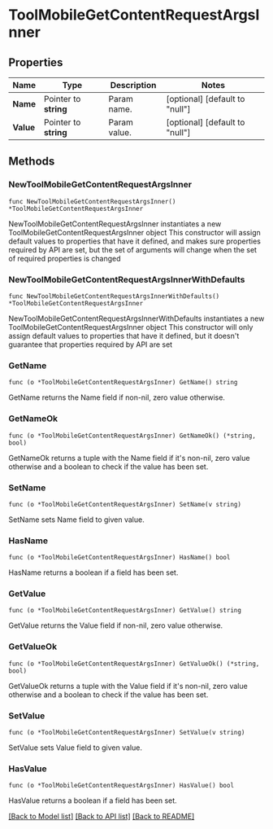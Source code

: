 # ToolMobileGetContentRequestArgsInner

## Properties

Name | Type | Description | Notes
------------ | ------------- | ------------- | -------------
**Name** | Pointer to **string** | Param name. | [optional] [default to "null"]
**Value** | Pointer to **string** | Param value. | [optional] [default to "null"]

## Methods

### NewToolMobileGetContentRequestArgsInner

`func NewToolMobileGetContentRequestArgsInner() *ToolMobileGetContentRequestArgsInner`

NewToolMobileGetContentRequestArgsInner instantiates a new ToolMobileGetContentRequestArgsInner object
This constructor will assign default values to properties that have it defined,
and makes sure properties required by API are set, but the set of arguments
will change when the set of required properties is changed

### NewToolMobileGetContentRequestArgsInnerWithDefaults

`func NewToolMobileGetContentRequestArgsInnerWithDefaults() *ToolMobileGetContentRequestArgsInner`

NewToolMobileGetContentRequestArgsInnerWithDefaults instantiates a new ToolMobileGetContentRequestArgsInner object
This constructor will only assign default values to properties that have it defined,
but it doesn't guarantee that properties required by API are set

### GetName

`func (o *ToolMobileGetContentRequestArgsInner) GetName() string`

GetName returns the Name field if non-nil, zero value otherwise.

### GetNameOk

`func (o *ToolMobileGetContentRequestArgsInner) GetNameOk() (*string, bool)`

GetNameOk returns a tuple with the Name field if it's non-nil, zero value otherwise
and a boolean to check if the value has been set.

### SetName

`func (o *ToolMobileGetContentRequestArgsInner) SetName(v string)`

SetName sets Name field to given value.

### HasName

`func (o *ToolMobileGetContentRequestArgsInner) HasName() bool`

HasName returns a boolean if a field has been set.

### GetValue

`func (o *ToolMobileGetContentRequestArgsInner) GetValue() string`

GetValue returns the Value field if non-nil, zero value otherwise.

### GetValueOk

`func (o *ToolMobileGetContentRequestArgsInner) GetValueOk() (*string, bool)`

GetValueOk returns a tuple with the Value field if it's non-nil, zero value otherwise
and a boolean to check if the value has been set.

### SetValue

`func (o *ToolMobileGetContentRequestArgsInner) SetValue(v string)`

SetValue sets Value field to given value.

### HasValue

`func (o *ToolMobileGetContentRequestArgsInner) HasValue() bool`

HasValue returns a boolean if a field has been set.


[[Back to Model list]](../README.md#documentation-for-models) [[Back to API list]](../README.md#documentation-for-api-endpoints) [[Back to README]](../README.md)


